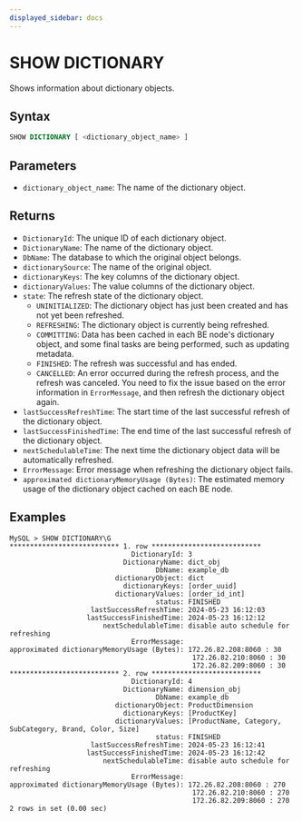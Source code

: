 ```yaml
---
displayed_sidebar: docs
---
```


# SHOW DICTIONARY



Shows information about dictionary objects.

## Syntax

```SQL
SHOW DICTIONARY [ <dictionary_object_name> ]
```

## Parameters

- `dictionary_object_name`: The name of the dictionary object.

## Returns

- `DictionaryId`: The unique ID of each dictionary object.
- `DictionaryName`: The name of the dictionary object.
- `DbName`: The database to which the original object belongs.
- `dictionarySource`: The name of the original object.
- `dictionaryKeys`: The key columns of the dictionary object.
- `dictionaryValues`: The value columns of the dictionary object.
- `state`: The refresh state of the dictionary object.
  - `UNINITIALIZED`: The dictionary object has just been created and has not yet been refreshed.
  - `REFRESHING`: The dictionary object is currently being refreshed.
  - `COMMITTING`: Data has been cached in each BE node's dictionary object, and some final tasks are being performed, such as updating metadata.
  - `FINISHED`: The refresh was successful and has ended.
  - `CANCELLED`: An error occurred during the refresh process, and the refresh was canceled. You need to fix the issue based on the error information in `ErrorMessage`, and then refresh the dictionary object again.
- `lastSuccessRefreshTime`: The start time of the last successful refresh of the dictionary object.
- `lastSuccessFinishedTime`: The end time of the last successful refresh of the dictionary object.
- `nextSchedulableTime`: The next time the dictionary object data will be automatically refreshed.
- `ErrorMessage`: Error message when refreshing the dictionary object fails.
- `approximated dictionaryMemoryUsage (Bytes)`: The estimated memory usage of the dictionary object cached on each BE node.

## Examples

```Plain
MySQL > SHOW DICTIONARY\G
*************************** 1. row ***************************
                              DictionaryId: 3
                            DictionaryName: dict_obj
                                    DbName: example_db
                          dictionaryObject: dict
                            dictionaryKeys: [order_uuid]
                          dictionaryValues: [order_id_int]
                                    status: FINISHED
                    lastSuccessRefreshTime: 2024-05-23 16:12:03
                   lastSuccessFinishedTime: 2024-05-23 16:12:12
                       nextSchedulableTime: disable auto schedule for refreshing
                              ErrorMessage: 
approximated dictionaryMemoryUsage (Bytes): 172.26.82.208:8060 : 30
                                             172.26.82.210:8060 : 30
                                             172.26.82.209:8060 : 30
*************************** 2. row ***************************
                              DictionaryId: 4
                            DictionaryName: dimension_obj
                                    DbName: example_db
                          dictionaryObject: ProductDimension
                            dictionaryKeys: [ProductKey]
                          dictionaryValues: [ProductName, Category, SubCategory, Brand, Color, Size]
                                    status: FINISHED
                    lastSuccessRefreshTime: 2024-05-23 16:12:41
                   lastSuccessFinishedTime: 2024-05-23 16:12:42
                       nextSchedulableTime: disable auto schedule for refreshing
                              ErrorMessage: 
approximated dictionaryMemoryUsage (Bytes): 172.26.82.208:8060 : 270
                                             172.26.82.210:8060 : 270
                                             172.26.82.209:8060 : 270
2 rows in set (0.00 sec)
```